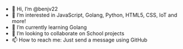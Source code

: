 - 👋 Hi, I’m @benjv22
- 👀 I’m interested in JavaScript, Golang, Python, HTML5, CSS, IoT and more!
- 🌱 I’m currently learning Golang
- 💞️ I’m looking to collaborate on School projects
- 📫 How to reach me: Just send a message using GitHub

<!---
benjv22/benjv22 is a ✨ special ✨ repository because its `README.md` (this file) appears on your GitHub profile.
You can click the Preview link to take a look at your changes.
--->
